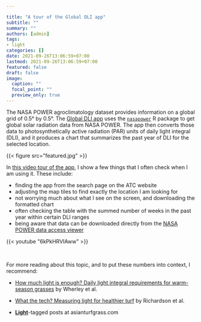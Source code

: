 ```yaml
---

title: "A tour of the Global DLI app"
subtitle: ""
summary: ""
authors: [admin]
tags: 
- light
categories: []
date: 2021-09-26T13:06:59+07:00
lastmod: 2021-09-26T13:06:59+07:00
featured: false
draft: false
image:
  caption: ""
  focal_point: ""
  preview_only: true
---
```


The NASA POWER agroclimatology dataset provides information on a global grid of 0.5° by 0.5°. The [Global DLI app](https://asianturfgrass.shinyapps.io/global_dli/) uses the [`nasapower`](https://docs.ropensci.org/nasapower/index.html) R package to get global solar radiation data from NASA POWER. The app then converts those data to photosynthetically active radiation (PAR) units of daily light integral (DLI), and it produces a chart that summarizes the past year of DLI for the selected location.

{{< figure src="featured.jpg" >}}

In [this video tour of the app](https://youtu.be/6kPkHRVIAww), I show a few things that I often check when I am using it. These include:

* finding the app from the search page on the ATC website
* adjusting the map tiles to find exactly the location I am looking for
* not worrying much about what I see on the screen, and downloading the formatted chart
* often checking the table with the summed number of weeks in the past year within certain DLI ranges
* being aware that data can be downloaded directly from the [NASA POWER data access viewer](https://power.larc.nasa.gov/data-access-viewer/)

{{< youtube "6kPkHRVIAww" >}}

<br>

For more reading about this topic, and to put these numbers into context, I recommend:

* [How much light is enough? Daily light integral requirements for warm-season grasses](https://www.usga.org/content/usga/home-page/course-care/green-section-record/59/16/how-much-light-is-enough--daily-light-integral-requirements-for-.html) by Wherley et al.

* [What the tech? Measuring light for healthier turf](https://www.gcmonline.com/course/environment/news/turfgrass-light-requirements) by Richardson et al.

* [**Light**](https://www.asianturfgrass.com/tag/light/)-tagged posts at asianturfgrass.com
